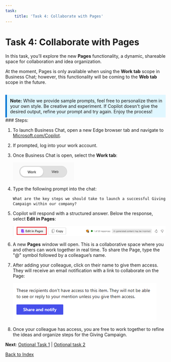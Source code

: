 ```yaml
---
task:
    title: 'Task 4: Collaborate with Pages'
---
```


# Task 4: Collaborate with Pages

In this task, you’ll explore the new **Pages** functionality, a dynamic, shareable space for collaboration and idea organization.

At the moment, Pages is only available when using the **Work tab** scope in Business Chat; however, this functionality will be coming to the **Web tab** scope in the future.
<BR>
<BR>
<div style="background-color: #e0f7ff; padding: 10px; border-left: 5px solid #0078D4;">
<strong>Note:</strong> While we provide sample prompts, feel free to personalize them in your own style. Be creative and experiment. If Copilot doesn't give the desired output, refine your prompt and try again. Enjoy the process!
</div>
### Steps:

1. To launch Business Chat, open a new Edge browser tab and navigate to <a href="https://Microsoft.com/Copilot" target="_blank">Microsoft.com/Copilot</a>.

1. If prompted, log into your work account.

1. Once Business Chat is open, select the **Work tab**:

    ![Screenshot showing work tab in bizchat.](../Labs/Media/work-tab.png)

1. Type the following prompt into the chat:

    ```text
    What are the key steps we should take to launch a successful Giving Campaign within our company?
    ```
1. Copilot will respond with a structured answer. Below the response, select **Edit in Pages**:

    ![Screenshot showing pages in bizchat.](../Labs/Media/edit-in-pages.png)

1. A new **Pages** window will open. This is a collaborative space where you and others can work together in real time. To share the Page, type the "@" symbol followed by a colleague’s name.

1. After adding your colleague, click on their name to give them access. They will receive an email notification with a link to collaborate on the Page:

    ![Screenshot showing share and notify in pages.](../Labs/Media/share.png)

1. Once your colleague has access, you are free to work together to refine the ideas and organize steps for the Giving Campaign.

**Next**: [Optional Task 1](https://microsoftlearning.github.io/Microsoft-365-Copilot-Immersion-Experience/Instructions/Labs/Optional_Task_1_Create_an_image.html) | [Optional task 2](https://microsoftlearning.github.io/Microsoft-365-Copilot-Immersion-Experience/Instructions/Labs/Optional_Task_2_Data_mine_large_document.html)

[Back to Index](https://microsoftlearning.github.io/Microsoft-365-Copilot-Immersion-Experience/)
